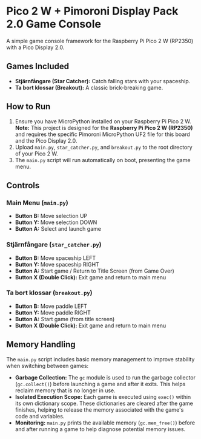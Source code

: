 # Pico 2 W + Pimoroni Display Pack 2.0 Game Console

A simple game console framework for the Raspberry Pi Pico 2 W (RP2350) with a Pico Display 2.0.

## Games Included

*   **Stjärnfångare (Star Catcher):** Catch falling stars with your spaceship.
*   **Ta bort klossar (Breakout):** A classic brick-breaking game.

## How to Run

1.  Ensure you have MicroPython installed on your Raspberry Pi Pico 2 W. **Note:** This project is designed for the **Raspberry Pi Pico 2 W (RP2350)** and requires the specific Pimoroni MicroPython UF2 file for this board and the Pico Display 2.0.
2.  Upload `main.py`, `star_catcher.py`, and `breakout.py` to the root directory of your Pico 2 W.
3.  The `main.py` script will run automatically on boot, presenting the game menu.

## Controls

### Main Menu (`main.py`)

*   **Button B:** Move selection UP
*   **Button Y:** Move selection DOWN
*   **Button A:** Select and launch game

### Stjärnfångare (`star_catcher.py`)

*   **Button B:** Move spaceship LEFT
*   **Button Y:** Move spaceship RIGHT
*   **Button A:** Start game / Return to Title Screen (from Game Over)
*   **Button X (Double Click):** Exit game and return to main menu

### Ta bort klossar (`breakout.py`)

*   **Button B:** Move paddle LEFT
*   **Button Y:** Move paddle RIGHT
*   **Button A:** Start game (from title screen)
*   **Button X (Double Click):** Exit game and return to main menu

## Memory Handling

The `main.py` script includes basic memory management to improve stability when switching between games:

*   **Garbage Collection:** The `gc` module is used to run the garbage collector (`gc.collect()`) before launching a game and after it exits. This helps reclaim memory that is no longer in use.
*   **Isolated Execution Scope:** Each game is executed using `exec()` within its own dictionary scope. These dictionaries are cleared after the game finishes, helping to release the memory associated with the game's code and variables.
*   **Monitoring:** `main.py` prints the available memory (`gc.mem_free()`) before and after running a game to help diagnose potential memory issues.
